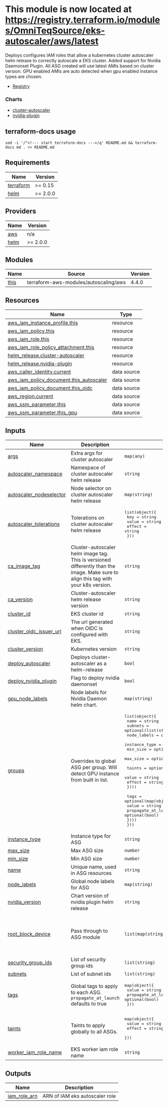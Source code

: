 # This module is now located at <https://registry.terraform.io/modules/OmniTeqSource/eks-autoscaler/aws/latest>

Deploys configures IAM roles that allow a kubernetes cluster autoscaler helm release to correctly autoscale a EKS cluster. Added support for Nvidia Daemonset Plugin. All ASG created will use latest AMIs based on cluster version. GPU enabled AMIs are auto detected when gpu enabled instance types are chosen.

- [Registry](https://registry.terraform.io/modules/L2Solutions/eks-autoscaler/aws/latest)

### Charts

- [cluster-autoscaler](https://kubernetes.github.io/autoscaler)
- [nvidia-plugin](https://nvidia.github.io/k8s-device-plugin)

## terraform-docs usage

`sed -i '/^<!--- start terraform-docs --->/q' README.md && terraform-docs md . >> README.md`

<!--- start terraform-docs --->

## Requirements

| Name                                                                     | Version  |
| ------------------------------------------------------------------------ | -------- |
| <a name="requirement_terraform"></a> [terraform](#requirement_terraform) | >= 0.15  |
| <a name="requirement_helm"></a> [helm](#requirement_helm)                | >= 2.0.0 |

## Providers

| Name                                                | Version  |
| --------------------------------------------------- | -------- |
| <a name="provider_aws"></a> [aws](#provider_aws)    | n/a      |
| <a name="provider_helm"></a> [helm](#provider_helm) | >= 2.0.0 |

## Modules

| Name                                            | Source                                | Version |
| ----------------------------------------------- | ------------------------------------- | ------- |
| <a name="module_this"></a> [this](#module_this) | terraform-aws-modules/autoscaling/aws | 4.4.0   |

## Resources

| Name                                                                                                                                          | Type        |
| --------------------------------------------------------------------------------------------------------------------------------------------- | ----------- |
| [aws_iam_instance_profile.this](https://registry.terraform.io/providers/hashicorp/aws/latest/docs/resources/iam_instance_profile)             | resource    |
| [aws_iam_policy.this](https://registry.terraform.io/providers/hashicorp/aws/latest/docs/resources/iam_policy)                                 | resource    |
| [aws_iam_role.this](https://registry.terraform.io/providers/hashicorp/aws/latest/docs/resources/iam_role)                                     | resource    |
| [aws_iam_role_policy_attachment.this](https://registry.terraform.io/providers/hashicorp/aws/latest/docs/resources/iam_role_policy_attachment) | resource    |
| [helm_release.cluster-autoscaler](https://registry.terraform.io/providers/hashicorp/helm/latest/docs/resources/release)                       | resource    |
| [helm_release.nvidia-plugin](https://registry.terraform.io/providers/hashicorp/helm/latest/docs/resources/release)                            | resource    |
| [aws_caller_identity.current](https://registry.terraform.io/providers/hashicorp/aws/latest/docs/data-sources/caller_identity)                 | data source |
| [aws_iam_policy_document.this_autoscaler](https://registry.terraform.io/providers/hashicorp/aws/latest/docs/data-sources/iam_policy_document) | data source |
| [aws_iam_policy_document.this_oidc](https://registry.terraform.io/providers/hashicorp/aws/latest/docs/data-sources/iam_policy_document)       | data source |
| [aws_region.current](https://registry.terraform.io/providers/hashicorp/aws/latest/docs/data-sources/region)                                   | data source |
| [aws_ssm_parameter.this](https://registry.terraform.io/providers/hashicorp/aws/latest/docs/data-sources/ssm_parameter)                        | data source |
| [aws_ssm_parameter.this_gpu](https://registry.terraform.io/providers/hashicorp/aws/latest/docs/data-sources/ssm_parameter)                    | data source |

## Inputs

| Name                                                                                                   | Description                                                                                                                         | Type                                                                                                                                                                                                                                                                                                                                                                                                                                  | Default                                                                          | Required |
| ------------------------------------------------------------------------------------------------------ | ----------------------------------------------------------------------------------------------------------------------------------- | ------------------------------------------------------------------------------------------------------------------------------------------------------------------------------------------------------------------------------------------------------------------------------------------------------------------------------------------------------------------------------------------------------------------------------------- | -------------------------------------------------------------------------------- | :------: |
| <a name="input_args"></a> [args](#input_args)                                                          | Extra args for cluster autoscaler                                                                                                   | `map(any)`                                                                                                                                                                                                                                                                                                                                                                                                                            | `{}`                                                                             |    no    |
| <a name="input_autoscaler_namespace"></a> [autoscaler_namespace](#input_autoscaler_namespace)          | Namespace of cluster autoscaler helm release                                                                                        | `string`                                                                                                                                                                                                                                                                                                                                                                                                                              | `"kube-system"`                                                                  |    no    |
| <a name="input_autoscaler_nodeselector"></a> [autoscaler_nodeselector](#input_autoscaler_nodeselector) | Node selector on cluster autoscaler helm release                                                                                    | `map(string)`                                                                                                                                                                                                                                                                                                                                                                                                                         | `{}`                                                                             |    no    |
| <a name="input_autoscaler_tolerations"></a> [autoscaler_tolerations](#input_autoscaler_tolerations)    | Tolerations on cluster autoscaler helm release                                                                                      | <pre>list(object({<br> key = string<br> value = string<br> effect = string<br> }))</pre>                                                                                                                                                                                                                                                                                                                                              | `[]`                                                                             |    no    |
| <a name="input_ca_image_tag"></a> [ca_image_tag](#input_ca_image_tag)                                  | Cluster-autoscaler helm image tag. This is versioned differently than the image. Make sure to align this tag with your k8s version. | `string`                                                                                                                                                                                                                                                                                                                                                                                                                              | `"v1.20.1"`                                                                      |    no    |
| <a name="input_ca_version"></a> [ca_version](#input_ca_version)                                        | Cluster-autoscaler helm release version                                                                                             | `string`                                                                                                                                                                                                                                                                                                                                                                                                                              | `"9.10.4"`                                                                       |    no    |
| <a name="input_cluster_id"></a> [cluster_id](#input_cluster_id)                                        | EKS cluster id                                                                                                                      | `string`                                                                                                                                                                                                                                                                                                                                                                                                                              | n/a                                                                              |   yes    |
| <a name="input_cluster_oidc_issuer_url"></a> [cluster_oidc_issuer_url](#input_cluster_oidc_issuer_url) | The url generated when OIDC is configured with EKS.                                                                                 | `string`                                                                                                                                                                                                                                                                                                                                                                                                                              | n/a                                                                              |   yes    |
| <a name="input_cluster_version"></a> [cluster_version](#input_cluster_version)                         | Kubernetes version                                                                                                                  | `string`                                                                                                                                                                                                                                                                                                                                                                                                                              | n/a                                                                              |   yes    |
| <a name="input_deploy_autoscaler"></a> [deploy_autoscaler](#input_deploy_autoscaler)                   | Deploys cluster-autoscaler as a helm-release                                                                                        | `bool`                                                                                                                                                                                                                                                                                                                                                                                                                                | `true`                                                                           |    no    |
| <a name="input_deploy_nvidia_plugin"></a> [deploy_nvidia_plugin](#input_deploy_nvidia_plugin)          | Flag to deploy nvidia daemonset                                                                                                     | `bool`                                                                                                                                                                                                                                                                                                                                                                                                                                | `false`                                                                          |    no    |
| <a name="input_gpu_node_labels"></a> [gpu_node_labels](#input_gpu_node_labels)                         | Node labels for Nvidia Daemon helm chart.                                                                                           | `map(string)`                                                                                                                                                                                                                                                                                                                                                                                                                         | `{}`                                                                             |    no    |
| <a name="input_groups"></a> [groups](#input_groups)                                                    | Overrides to global ASG per group. Will detect GPU instance from built in list.                                                     | <pre>list(object({<br> name = string<br> subnets = optional(list(string))<br> node_labels = optional(map(string))<br> instance_type = optional(string)<br> min_size = optional(number)<br> max_size = optional(number)<br><br> taints = optional(map(object({<br> value = string<br> effect = string<br> })))<br><br> tags = optional(map(object({<br> value = string<br> propagate_at_launch = optional(bool)<br> })))<br> }))</pre> | `[]`                                                                             |    no    |
| <a name="input_instance_type"></a> [instance_type](#input_instance_type)                               | Instance type for ASG                                                                                                               | `string`                                                                                                                                                                                                                                                                                                                                                                                                                              | `"t2.small"`                                                                     |    no    |
| <a name="input_max_size"></a> [max_size](#input_max_size)                                              | Max ASG size                                                                                                                        | `number`                                                                                                                                                                                                                                                                                                                                                                                                                              | `1`                                                                              |    no    |
| <a name="input_min_size"></a> [min_size](#input_min_size)                                              | Min ASG size                                                                                                                        | `number`                                                                                                                                                                                                                                                                                                                                                                                                                              | `0`                                                                              |    no    |
| <a name="input_name"></a> [name](#input_name)                                                          | Unique name, used in ASG resources                                                                                                  | `string`                                                                                                                                                                                                                                                                                                                                                                                                                              | n/a                                                                              |   yes    |
| <a name="input_node_labels"></a> [node_labels](#input_node_labels)                                     | Global node labels for ASG                                                                                                          | `map(string)`                                                                                                                                                                                                                                                                                                                                                                                                                         | `{}`                                                                             |    no    |
| <a name="input_nvidia_version"></a> [nvidia_version](#input_nvidia_version)                            | Chart version of nvidia plugin helm release                                                                                         | `string`                                                                                                                                                                                                                                                                                                                                                                                                                              | `"0.9.0"`                                                                        |    no    |
| <a name="input_root_block_device"></a> [root_block_device](#input_root_block_device)                   | Pass through to ASG module                                                                                                          | `list(map(string))`                                                                                                                                                                                                                                                                                                                                                                                                                   | <pre>[<br> {<br> "volume_size": "100",<br> "volume_type": "gp2"<br> }<br>]</pre> |    no    |
| <a name="input_security_group_ids"></a> [security_group_ids](#input_security_group_ids)                | List of security group ids                                                                                                          | `list(string)`                                                                                                                                                                                                                                                                                                                                                                                                                        | `[]`                                                                             |    no    |
| <a name="input_subnets"></a> [subnets](#input_subnets)                                                 | List of subnet ids                                                                                                                  | `list(string)`                                                                                                                                                                                                                                                                                                                                                                                                                        | `[]`                                                                             |    no    |
| <a name="input_tags"></a> [tags](#input_tags)                                                          | Global tags to apply to each ASG. `propagate_at_launch` defaults to true                                                            | <pre>map(object({<br> value = string<br> propagate_at_launch = optional(bool)<br> }))</pre>                                                                                                                                                                                                                                                                                                                                           | `{}`                                                                             |    no    |
| <a name="input_taints"></a> [taints](#input_taints)                                                    | Taints to apply globally to all ASGs.                                                                                               | <pre>map(object({<br> value = string<br> effect = string<br> }))</pre>                                                                                                                                                                                                                                                                                                                                                                | `null`                                                                           |    no    |
| <a name="input_worker_iam_role_name"></a> [worker_iam_role_name](#input_worker_iam_role_name)          | EKS worker iam role name                                                                                                            | `string`                                                                                                                                                                                                                                                                                                                                                                                                                              | `null`                                                                           |    no    |

## Outputs

| Name                                                                    | Description                    |
| ----------------------------------------------------------------------- | ------------------------------ |
| <a name="output_iam_role_arn"></a> [iam_role_arn](#output_iam_role_arn) | ARN of IAM eks autoscaler role |
